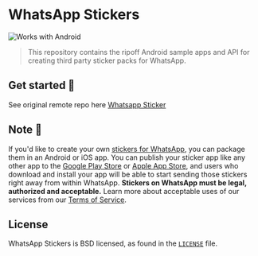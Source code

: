 # WhatsApp Stickers

![Works with Android](https://img.shields.io/badge/Works_with-Android-green?style=flat-square)

> This repository contains the ripoff Android sample apps and API for creating third party sticker packs for WhatsApp.

## Get started :rocket:

See original remote repo here [Whatsapp Sticker](https://github.com/WhatsApp/stickers)

## Note :bookmark_tabs:

If you'd like to create your own [stickers for WhatsApp](https://faq.whatsapp.com/en/android/26000227/), you can package them in an Android or iOS app. You can publish your sticker app like any other app to the [Google Play Store](https://play.google.com/store) or [Apple App Store](https://www.apple.com/ios/app-store/), and users who download and install your app will be able to start sending those stickers right away from within WhatsApp. **Stickers on WhatsApp must be legal, authorized and acceptable.** Learn more about acceptable uses of our services from our [Terms of Service](https://www.whatsapp.com/legal/#terms-of-service).

## License

WhatsApp Stickers is BSD licensed, as found in the [`LICENSE`](https://github.com/WhatsApp/stickers/blob/master/LICENSE) file.
